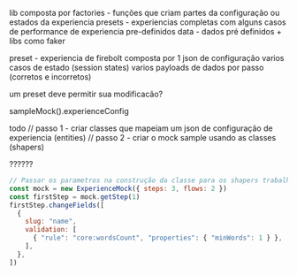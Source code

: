 lib composta por
factories - funções que criam partes da configuração ou estados da experiencia
presets - experiencias completas com alguns casos de performance de experiencia pre-definidos
data - dados pré definidos + libs como faker

preset - experiencia de firebolt composta por
1 json de configuração
varios casos de estado (session states)
varios payloads de dados por passo (corretos e incorretos)

um preset deve permitir sua modificacão?

sampleMock().experienceConfig

todo
// passo 1 - criar classes que mapeiam um json de configuração de experiencia (entities)
// passo 2 - criar o mock sample usando as classes (shapers)

??????

```js
// Passar os parametros na construção da classe para os shapers trabalharem em cima?
const mock = new ExperienceMock({ steps: 3, flows: 2 })
const firstStep = mock.getStep(1)
firstStep.changeFields([
  {
    slug: "name",
    validation: [
      { "rule": "core:wordsCount", "properties": { "minWords": 1 } },
    ],
  },
])
```
